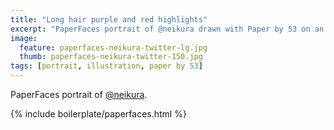 ```yaml
---
title: "Long hair purple and red highlights"
excerpt: "PaperFaces portrait of @neikura drawn with Paper by 53 on an iPad."
image: 
  feature: paperfaces-neikura-twitter-lg.jpg
  thumb: paperfaces-neikura-twitter-150.jpg
tags: [portrait, illustration, paper by 53]
---
```


PaperFaces portrait of [@neikura](http://twitter.com/neikura).

{% include boilerplate/paperfaces.html %}